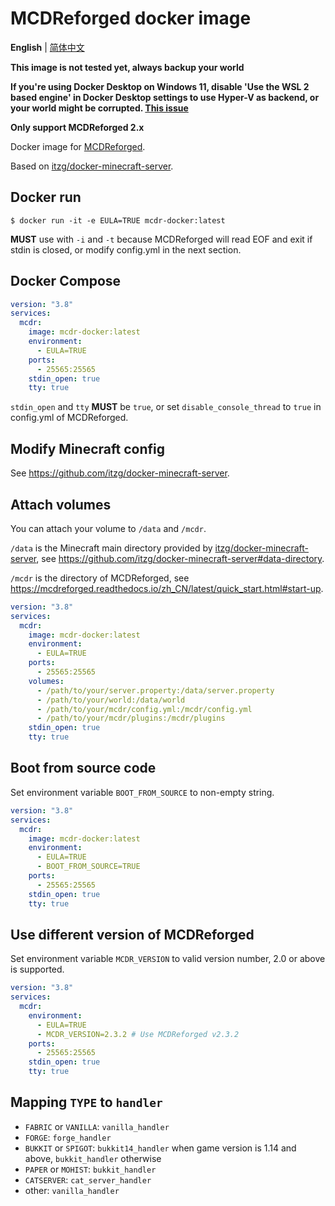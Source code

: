 # MCDReforged docker image

**English** | [简体中文](https://github.com/Cattttttttt/mcdr-docker/blob/master/docs/README-zh.md)

**This image is not tested yet, always backup your world**

**If you're using Docker Desktop on Windows 11, disable 'Use the WSL 2 based engine' in Docker Desktop settings to use Hyper-V as backend, or your world might be corrupted. [This issue](https://github.com/itzg/docker-minecraft-server/issues/1102)**

**Only support MCDReforged 2.x**

Docker image for [MCDReforged](https://github.com/Fallen-Breath/MCDReforged).

Based on [itzg/docker-minecraft-server](https://github.com/itzg/docker-minecraft-server).

## Docker run

`$ docker run -it -e EULA=TRUE mcdr-docker:latest`

**MUST** use with `-i` and `-t` because MCDReforged will read EOF and exit if stdin is closed, or modify config.yml in the next section.

## Docker Compose

```yaml
version: "3.8"
services:
  mcdr:
    image: mcdr-docker:latest
    environment:
      - EULA=TRUE
    ports:
      - 25565:25565
    stdin_open: true
    tty: true
```

`stdin_open` and `tty` **MUST** be `true`, or set `disable_console_thread` to `true` in config.yml of MCDReforged.

## Modify Minecraft config

See https://github.com/itzg/docker-minecraft-server.

## Attach volumes

You can attach your volume to `/data` and `/mcdr`.

`/data` is the Minecraft main directory provided by [itzg/docker-minecraft-server](https://github.com/itzg/docker-minecraft-server), see https://github.com/itzg/docker-minecraft-server#data-directory.

`/mcdr` is the directory of MCDReforged, see https://mcdreforged.readthedocs.io/zh_CN/latest/quick_start.html#start-up.

```yaml
version: "3.8"
services:
  mcdr:
    image: mcdr-docker:latest
    environment:
      - EULA=TRUE
    ports:
      - 25565:25565
    volumes:
      - /path/to/your/server.property:/data/server.property
      - /path/to/your/world:/data/world
      - /path/to/your/mcdr/config.yml:/mcdr/config.yml
      - /path/to/your/mcdr/plugins:/mcdr/plugins
    stdin_open: true
    tty: true
```

## Boot from source code

Set environment variable `BOOT_FROM_SOURCE` to non-empty string.

```yaml
version: "3.8"
services:
  mcdr:
    image: mcdr-docker:latest
    environment:
      - EULA=TRUE
      - BOOT_FROM_SOURCE=TRUE
    ports:
      - 25565:25565
    stdin_open: true
    tty: true
```

## Use different version of MCDReforged

Set environment variable `MCDR_VERSION` to valid version number, 2.0 or above is supported.

```yaml
version: "3.8"
services:
  mcdr:
    environment:
      - EULA=TRUE
      - MCDR_VERSION=2.3.2 # Use MCDReforged v2.3.2
    ports:
      - 25565:25565
    stdin_open: true
    tty: true
```

## Mapping `TYPE` to `handler`

- `FABRIC` or `VANILLA`: `vanilla_handler`
- `FORGE`: `forge_handler`
- `BUKKIT` or `SPIGOT`: `bukkit14_handler` when game version is 1.14 and above, `bukkit_handler` otherwise
- `PAPER` or `MOHIST`: `bukkit_handler`
- `CATSERVER`: `cat_server_handler`
- other: `vanilla_handler`
